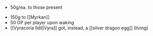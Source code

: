 - 50g/ea. to those present
* 150g to [[Myrkan]]
* 50 GP per player upon waking
* [[Vyracoria Ildil|Vyra]] got, instead, a [[silver dragon egg]] (living)